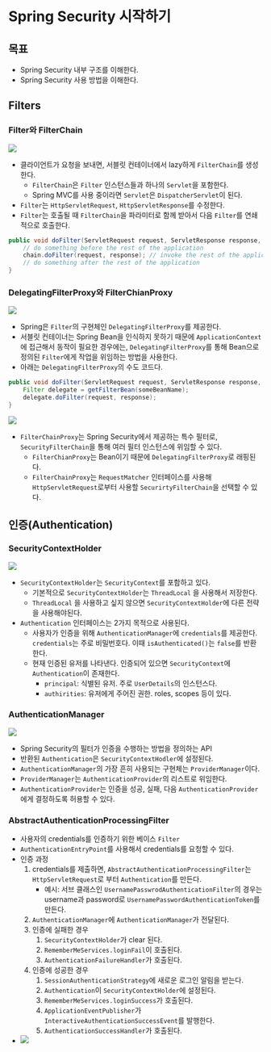 # Spring Security 시작하기

## 목표

- Spring Security 내부 구조를 이해한다.
- Spring Security 사용 방법을 이해한다.

## Filters

### Filter와 FilterChain

![](assets/Pasted%20image%2020240401010938.png)

- 클라이언트가 요청을 보내면, 서블릿 컨테이너에서 lazy하게 `FilterChain`를 생성한다.
	- `FilterChain`은 `Filter` 인스턴스들과 하나의 `Servlet`을 포함한다.
	- Spring MVC를 사용 중이라면 `Servlet`은 `DispatcherServlet`이 된다.
- `Filter`는 `HttpServletRequest`, `HttpServletResponse`를 수정한다.
- `Filter`는 호출될 때 `FilterChain`을 파라미터로 함께 받아서 다음 `Filter`를 연쇄적으로 호출한다.

```java
public void doFilter(ServletRequest request, ServletResponse response, FilterChain chain) {
	// do something before the rest of the application
    chain.doFilter(request, response); // invoke the rest of the application
    // do something after the rest of the application
}
```

### DelegatingFilterProxy와 FilterChianProxy

![](assets/Pasted%20image%2020240401012303.png)

- Spring은 `Filter`의 구현체인 `DelegatingFilterProxy`를 제공한다.
- 서블릿 컨테이너는 Spring Bean을 인식하지 못하기 때문에 `ApplicationContext`에 접근해서 동작이 필요한 경우에는, `DelegatingFilterProxy`를 통해 Bean으로 정의된 `Filter`에게 작업을 위임하는 방법을 사용한다.
- 아래는 `DelegatingFilterProxy`의 수도 코드다.

```java
public void doFilter(ServletRequest request, ServletResponse response, FilterChain chain) {
	Filter delegate = getFilterBean(someBeanName);
	delegate.doFilter(request, response);
}
```

![](assets/Pasted%20image%2020240401020940.png)

- `FilterChainProxy`는 Spring Security에서 제공하는 특수 필터로, `SecurityFilterChain`을 통해 여러 필터 인스턴스에 위임할 수 있다.
	- `FilterChianProxy`는 Bean이기 때문에 `DelegatingFilterProxy`로 래핑된다.
	- `FilterChainProxy`는 `RequestMatcher` 인터페이스를 사용해 `HttpServletRequest`로부터 사용할 `SecurirtyFilterChain`을 선택할 수 있다.

## 인증(Authentication)

### SecurityContextHolder

![](assets/Pasted%20image%2020240401025726.png)

- `SecurityContextHolder`는 `SecurityContext`를 포함하고 있다.
	- 기본적으로 `SecurityContextHolder`는 `ThreadLocal` 을 사용해서 저장한다.
	- `ThreadLocal` 을 사용하고 싶지 않으면 `SecurityContextHolder`에 다른 전략을 사용해야된다.
- `Authentication` 인터페이스는 2가지 목적으로 사용된다.
	- 사용자가 인증을 위해 `AuthenticationManager`에 `credentials`를 제공한다. `credentials`는 주로 비밀번호다. 이때 `isAuthenticated()`는 `false`를 반환한다.
	- 현재 인증된 유저를 나타낸다. 인증되어 있으면 `SecurityContext`에 `Authentication`이 존재한다.
		- `principal`: 식별된 유저. 주로 `UserDetails`의 인스턴스다.
		- `authirities`: 유저에게 주어진 권한. roles, scopes 등이 있다.

### AuthenticationManager

![](assets/Pasted%20image%2020240401031232.png)

- Spring Security의 필터가 인증을 수행하는 방법을 정의하는 API
- 반환된 `Authentication`은 `SecurityContextHodler`에 설정된다.
- `AuthenticationManager`의 가장 흔히 사용되는 구현체는 `ProviderManager`이다.
- `ProviderManager`는 `AuthenticationProvider`의 리스트로 위임한다.
- `AuthenticationProvider`는 인증을 성공, 실패, 다음 `AuthenticationProvider`에게 결정하도록 허용할 수 있다.

### AbstractAuthenticationProcessingFilter

- 사용자의 credentials를 인증하기 위한 베이스 `Filter`
- `AuthenticationEntryPoint`를 사용해서 credentials를 요청할 수 있다.
- 인증 과정
	1. credentials를 제출하면, `AbstractAuthenticationProcessingFilter`는 `HttpServletRequest`로 부터 `Authentication`를 만든다.
		- 예시: 서브 클래스인 `UsernamePasswrodAuthenticationFilter`의 경우는 username과 password로 `UsernamePasswordAuthenticationToken`를 만든다.
	2. `AuthenticationManager`에 `AuthenticationManager`가 전달된다.
	3. 인증에 실패한 경우
		1. `SecurityContextHolder`가 clear 된다.
		2. `RememberMeServices.loginFail`이 호출된다.
		3. `AuthenticationFailureHandler`가 호출된다.
	4. 인증에 성공한 경우
		1. `SessionAuthenticationStrategy`에 새로운 로그인 알림을 받는다.
		2. `Authentication`이 `SecurityContextHolder`에 설정된다.
		3. `RememberMeServices.loginSuccess`가 호출된다.
		4. `ApplicationEventPublisher`가 `InteractiveAuthenticationSuccessEvent`를 발행한다.
		5. `AuthenticationSuccessHandler`가 호출된다.
- ![](assets/Pasted%20image%2020240401033503.png)

